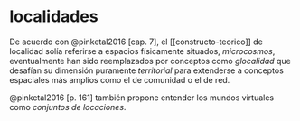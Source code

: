 # localidades
De acuerdo con @pinketal2016 [cap. 7], el [[constructo-teorico]] de localidad solía referirse a espacios físicamente situados, *microcosmos*, eventualmente han sido reemplazados por conceptos como *glocalidad* que desafían su dimensión puramente *territorial* para extenderse a conceptos espaciales más amplios como el de comunidad o el de red.

@pinketal2016 [p. 161] también propone entender los mundos virtuales como *conjuntos de locaciones*.